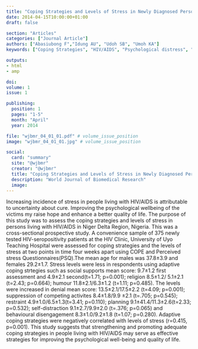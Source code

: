 ```yaml
---
title: "Coping Strategies and Levels of Stress in Newly Diagnosed Persons Living With Hiv Aids in Delta Region Nigeria"
date: 2014-04-15T10:00:00+01:00
draft: false

section: "Articles"
categories: ["Journal Article"]
authors: ["Abasiubong F","Idung AU", "Udoh SB", "Umoh KA"]
keywords: ["Coping Strategies", "HIV/AIDS", "Psychological distress", "Patients", "Nigeria"]

outputs: 
- html
- amp

doi:
volume: 1
issue: 1

publishing:
  position: 1
  pages: "1-5"
  month: "April"
  year: 2014

file: "wjbmr_04_01_01.pdf" # volume_issue_position
image: "wjbmr_04_01_01.jpg" # volume_issue_position

social:
  card: "summary"
  site: "@wjbmr"
  creator: "@wjbmr"
  title: "Coping Strategies and Levels of Stress in Newly Diagnosed Persons Living With Hiv Aids in Delta Region Nigeria"
  description: "World Journal of Biomedical Research"
  image:
---
```

Increasing incidence of stress in people living with HIV/AIDS is attributable to uncertainty about cure. Improving the psychological wellbeing of the victims my raise hope and enhance a better quality of life.
The purpose of this study was to assess the coping strategies and levels of stress in persons living with HIV/AIDS in Niger Delta Region, Nigeria. This was a cross-sectional prospective study. A convenience sample of 375 newly tested HIV-seropositivity patients at the HIV Clinic, University of Uyo Teaching Hospital were assessed for coping strategies and the levels of stress at two points in time four weeks apart using COPE and Perceived stress Questionnaires(PSQ).The mean age for males was 37.8±3.9 and females 29.2±1.7. Stress levels were less in respondents using adaptive coping strtegies such as social supports mean score: 9.7±1.2 first assessment and 4.9±2.1 second(t=1.71; p=0.001); religion 8.5±1.2/ 5.1±2.1 (t=2.43; p=0.664); humour 11.8±2.1/6.3±1.2 (t=1.11; p=0.485). The levels were increased in denial mean score: 13.5±2.1/17.5±2.2  (t=4.09; p=0.001); suppression of competing activites 8.4±1.8/9.9 ±2.1 (t=.705; p=0.545); restraint 4.9±1.0/6.5±1.3(t=3.41; p=0.110); planning 9.1±41.4/11.3±2.6(t=2.33; p=0.532); self-distraction 9.1±2.7/9.9±2.0 (t=.376; p=0.065) and behavioural disengagement 8.3±1.0/9.2±1.8 (t=1.07; p=0.280). Adaptive coping strategies were negatively correlated with levels of stress (r=0.415, p=0.001). This study suggests that strengthening and promoting adequate coping strategies in people living with HIV/AIDS may serve as effective strategies for improving the psychological well-being and quality of life.